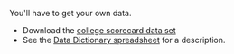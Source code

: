 You'll have to get your own data.

- Download the [college scorecard data set](https://catalog.data.gov/dataset/college-scorecard/resource/b8f3d10b-0974-40db-b5fa-3c87ecae516b)
- See the [Data Dictionary spreadsheet](https://collegescorecard.ed.gov/assets/CollegeScorecardDataDictionary.xlsx) for a description.
